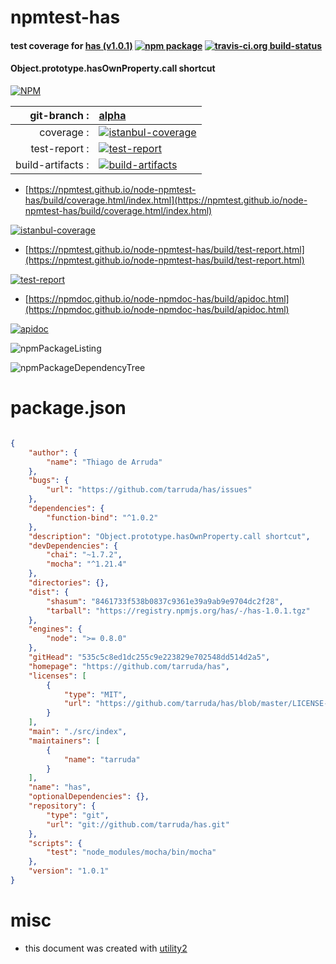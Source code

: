 # npmtest-has

#### test coverage for  [has (v1.0.1)](https://github.com/tarruda/has)  [![npm package](https://img.shields.io/npm/v/npmtest-has.svg?style=flat-square)](https://www.npmjs.org/package/npmtest-has) [![travis-ci.org build-status](https://api.travis-ci.org/npmtest/node-npmtest-has.svg)](https://travis-ci.org/npmtest/node-npmtest-has)

#### Object.prototype.hasOwnProperty.call shortcut

[![NPM](https://nodei.co/npm/has.png?downloads=true&downloadRank=true&stars=true)](https://www.npmjs.com/package/has)

| git-branch : | [alpha](https://github.com/npmtest/node-npmtest-has/tree/alpha)|
|--:|:--|
| coverage : | [![istanbul-coverage](https://npmtest.github.io/node-npmtest-has/build/coverage.badge.svg)](https://npmtest.github.io/node-npmtest-has/build/coverage.html/index.html)|
| test-report : | [![test-report](https://npmtest.github.io/node-npmtest-has/build/test-report.badge.svg)](https://npmtest.github.io/node-npmtest-has/build/test-report.html)|
| build-artifacts : | [![build-artifacts](https://npmtest.github.io/node-npmtest-has/glyphicons_144_folder_open.png)](https://github.com/npmtest/node-npmtest-has/tree/gh-pages/build)|

- [https://npmtest.github.io/node-npmtest-has/build/coverage.html/index.html](https://npmtest.github.io/node-npmtest-has/build/coverage.html/index.html)

[![istanbul-coverage](https://npmtest.github.io/node-npmtest-has/build/screenCapture.buildCi.browser.%252Ftmp%252Fbuild%252Fcoverage.lib.html.png)](https://npmtest.github.io/node-npmtest-has/build/coverage.html/index.html)

- [https://npmtest.github.io/node-npmtest-has/build/test-report.html](https://npmtest.github.io/node-npmtest-has/build/test-report.html)

[![test-report](https://npmtest.github.io/node-npmtest-has/build/screenCapture.buildCi.browser.%252Ftmp%252Fbuild%252Ftest-report.html.png)](https://npmtest.github.io/node-npmtest-has/build/test-report.html)

- [https://npmdoc.github.io/node-npmdoc-has/build/apidoc.html](https://npmdoc.github.io/node-npmdoc-has/build/apidoc.html)

[![apidoc](https://npmdoc.github.io/node-npmdoc-has/build/screenCapture.buildCi.browser.%252Ftmp%252Fbuild%252Fapidoc.html.png)](https://npmdoc.github.io/node-npmdoc-has/build/apidoc.html)

![npmPackageListing](https://npmtest.github.io/node-npmtest-has/build/screenCapture.npmPackageListing.svg)

![npmPackageDependencyTree](https://npmtest.github.io/node-npmtest-has/build/screenCapture.npmPackageDependencyTree.svg)



# package.json

```json

{
    "author": {
        "name": "Thiago de Arruda"
    },
    "bugs": {
        "url": "https://github.com/tarruda/has/issues"
    },
    "dependencies": {
        "function-bind": "^1.0.2"
    },
    "description": "Object.prototype.hasOwnProperty.call shortcut",
    "devDependencies": {
        "chai": "~1.7.2",
        "mocha": "^1.21.4"
    },
    "directories": {},
    "dist": {
        "shasum": "8461733f538b0837c9361e39a9ab9e9704dc2f28",
        "tarball": "https://registry.npmjs.org/has/-/has-1.0.1.tgz"
    },
    "engines": {
        "node": ">= 0.8.0"
    },
    "gitHead": "535c5c8ed1dc255c9e223829e702548dd514d2a5",
    "homepage": "https://github.com/tarruda/has",
    "licenses": [
        {
            "type": "MIT",
            "url": "https://github.com/tarruda/has/blob/master/LICENSE-MIT"
        }
    ],
    "main": "./src/index",
    "maintainers": [
        {
            "name": "tarruda"
        }
    ],
    "name": "has",
    "optionalDependencies": {},
    "repository": {
        "type": "git",
        "url": "git://github.com/tarruda/has.git"
    },
    "scripts": {
        "test": "node_modules/mocha/bin/mocha"
    },
    "version": "1.0.1"
}
```



# misc
- this document was created with [utility2](https://github.com/kaizhu256/node-utility2)
